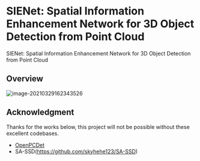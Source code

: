 # SIENet: Spatial Information Enhancement Network for 3D Object Detection from Point Cloud

SIENet: Spatial Information Enhancement Network for 3D Object Detection from Point Cloud

## Overview

![image-20210329162343526](C:\Users\ZiyuLi\Desktop\SIENet\docs\network_architecture.png)

## Acknowledgment

Thanks for the works below, this project will not be possible without these excellent codebases. 

* [OpenPCDet](https://github.com/open-mmlab/OpenPCDet)
* SA-SSD(https://github.com/skyhehe123/SA-SSD)